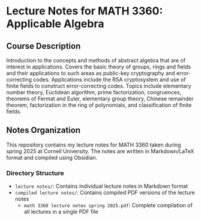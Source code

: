 # Lecture Notes for MATH 3360: Applicable Algebra

## Course Description
Introduction to the concepts and methods of abstract algebra that are of interest in applications. Covers the basic theory of groups, rings and fields and their applications to such areas as public-key cryptography and error-correcting codes. Applications include the RSA cryptosystem and use of finite fields to construct error-correcting codes. Topics include elementary number theory, Euclidean algorithm, prime factorization, congruences, theorems of Fermat and Euler, elementary group theory, Chinese remainder theorem, factorization in the ring of polynomials, and classification of finite fields.

## Notes Organization
This repository contains my lecture notes for MATH 3360 taken during spring 2025 at Cornell University. The notes are written in Markdown/LaTeX format and compiled using Obsidian.

### Directory Structure
- `lecture notes/`: Contains individual lecture notes in Markdown format
- `compiled lecture notes/`: Contains compiled PDF versions of the lecture notes
  - `math 3360 lecture notes spring 2025.pdf`: Complete compilation of all lectures in a single PDF file
